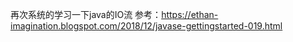 再次系统的学习一下java的IO流
参考：https://ethan-imagination.blogspot.com/2018/12/javase-gettingstarted-019.html

